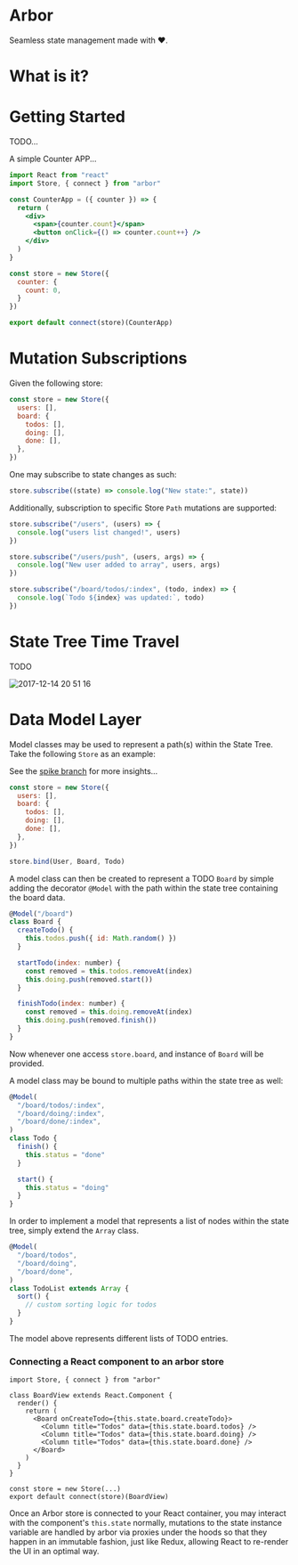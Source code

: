 # Arbor

Seamless state management made with ❤️.

# What is it?

# Getting Started

TODO...

A simple Counter APP...

```jsx
import React from "react"
import Store, { connect } from "arbor"

const CounterApp = ({ counter }) => {
  return (
    <div>
      <span>{counter.count}</span>
      <button onClick={() => counter.count++} />
    </div>
  )
}

const store = new Store({
  counter: {
    count: 0,
  }
})

export default connect(store)(CounterApp)
```

# Mutation Subscriptions

Given the following store:

```js
const store = new Store({
  users: [],
  board: {
    todos: [],
    doing: [],
    done: [],
  },
})
```

One may subscribe to state changes as such:

```js
store.subscribe((state) => console.log("New state:", state))
```

Additionally, subscription to specific Store `Path` mutations are supported:

```js
store.subscribe("/users", (users) => {
  console.log("users list changed!", users)
})

store.subscribe("/users/push", (users, args) => {
  console.log("New user added to array", users, args)
})

store.subscribe("/board/todos/:index", (todo, index) => {
  console.log(`Todo ${index} was updated:`, todo)
})
```

# State Tree Time Travel

TODO

![2017-12-14 20 51 16](https://user-images.githubusercontent.com/508128/34018352-9d031a56-e110-11e7-9e3f-9f30a3c2e8ad.gif)

# Data Model Layer

Model classes may be used to represent a path(s) within the State Tree. Take the following `Store` as an example:

See the [spike branch](https://github.com/drborges/arbor/tree/feature/arbor-model) for more insights...

```jsx
const store = new Store({
  users: [],
  board: {
    todos: [],
    doing: [],
    done: [],
  },
})

store.bind(User, Board, Todo)
```

A model class can then be created to represent a TODO `Board` by simple adding the decorator `@Model` with the path within the state tree containing the board data.

```jsx
@Model("/board")
class Board {
  createTodo() {
    this.todos.push({ id: Math.random() })
  }

  startTodo(index: number) {
    const removed = this.todos.removeAt(index)
    this.doing.push(removed.start())
  }

  finishTodo(index: number) {
    const removed = this.doing.removeAt(index)
    this.doing.push(removed.finish())
  }
}
```

Now whenever one access `store.board`, and instance of `Board` will be provided.

A model class may be bound to multiple paths within the state tree as well:

```jsx
@Model(
  "/board/todos/:index",
  "/board/doing/:index",
  "/board/done/:index",
)
class Todo {
  finish() {
    this.status = "done"
  }

  start() {
    this.status = "doing"
  }
}
```

In order to implement a model that represents a list of nodes within the state tree, simply extend the `Array` class.

```jsx
@Model(
  "/board/todos",
  "/board/doing",
  "/board/done",
)
class TodoList extends Array {
  sort() {
    // custom sorting logic for todos
  }
}
```

The model above represents different lists of TODO entries.

### Connecting a React component to an arbor store

```jsxx
import Store, { connect } from "arbor"

class BoardView extends React.Component {
  render() {
    return (
      <Board onCreateTodo={this.state.board.createTodo}>
        <Column title="Todos" data={this.state.board.todos} />
        <Column title="Todos" data={this.state.board.doing} />
        <Column title="Todos" data={this.state.board.done} />
      </Board>
    )
  }
}

const store = new Store(...)
export default connect(store)(BoardView)
```

Once an Arbor store is connected to your React container, you may interact with
the component's `this.state` normally, mutations to the state instance variable
are handled by arbor via proxies under the hoods so that they happen in an
immutable fashion, just like Redux, allowing React to re-render the UI in an
optimal way.
